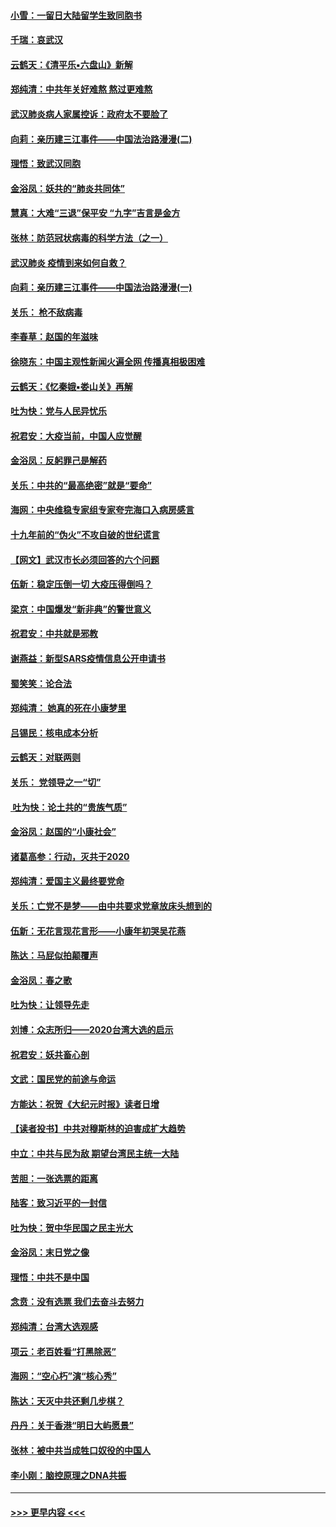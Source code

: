 #### [小雪：一留日大陆留学生致同胞书](../pages/nsc993/n11834624.md?t=02010555) 
#### [千瑞：哀武汉](../pages/nsc993/n11833647.md?t=02010555) 
#### [云鹤天：《清平乐▪六盘山》新解](../pages/nsc993/n11833611.md?t=02010555) 
#### [郑纯清：中共年关好难熬 熬过更难熬](../pages/nsc993/n11833489.md?t=02010555) 
#### [武汉肺炎病人家属控诉：政府太不要脸了](../pages/nsc993/n11833205.md?t=02010555) 
#### [向莉：亲历建三江事件——中国法治路漫漫(二)](../pages/nsc993/n11829102.md?t=02010555) 
#### [理悟：致武汉同胞](../pages/nsc993/n11831522.md?t=02010555) 
#### [金浴凤：妖共的“肺炎共同体”](../pages/nsc993/n11829448.md?t=02010555) 
#### [慧真：大难“三退”保平安 “九字”吉言是金方](../pages/nsc993/n11829501.md?t=02010555) 
#### [张林：防范冠状病毒的科学方法（之一）](../pages/nsc993/n11828618.md?t=02010555) 
#### [武汉肺炎 疫情到来如何自救？](../pages/nsc993/n11827632.md?t=02010555) 
#### [向莉：亲历建三江事件——中国法治路漫漫(一)](../pages/nsc993/n11827190.md?t=02010555) 
#### [关乐： 枪不敌病毒](../pages/nsc993/n11826746.md?t=02010555) 
#### [李春草：赵国的年滋味](../pages/nsc993/n11826321.md?t=02010555) 
#### [徐晓东：中国主观性新闻火遍全网 传播真相极困难](../pages/nsc993/n11826508.md?t=02010555) 
#### [云鹤天：《忆秦娥▪娄山关》再解](../pages/nsc993/n11824682.md?t=02010555) 
#### [吐为快：党与人民异忧乐](../pages/nsc993/n11824660.md?t=02010555) 
#### [祝君安：大疫当前，中国人应觉醒](../pages/nsc993/n11821946.md?t=02010555) 
#### [金浴凤：反躬罪己是解药](../pages/nsc993/n11820280.md?t=02010555) 
#### [关乐：中共的“最高绝密”就是“要命”](../pages/nsc993/n11816946.md?t=02010555) 
#### [海网：中央维稳专家组专家夸完海口入病房感言](../pages/nsc993/n11815138.md?t=02010555) 
#### [十九年前的“伪火”不攻自破的世纪谎言](../pages/nsc993/n11813238.md?t=02010555) 
#### [【网文】武汉市长必须回答的六个问题](../pages/nsc993/n11813848.md?t=02010555) 
#### [伍新：稳定压倒一切 大疫压得倒吗？](../pages/nsc993/n11812634.md?t=02010555) 
#### [梁京：中国爆发“新非典”的警世意义](../pages/nsc993/n11812554.md?t=02010555) 
#### [祝君安：中共就是邪教](../pages/nsc993/n11812431.md?t=02010555) 
#### [谢燕益：新型SARS疫情信息公开申请书](../pages/nsc993/n11808840.md?t=02010555) 
#### [蜀笑笑：论合法](../pages/nsc993/n11808064.md?t=02010555) 
#### [郑纯清： 她真的死在小康梦里](../pages/nsc993/n11806623.md?t=02010555) 
#### [吕锡民：核电成本分析](../pages/nsc993/n11806284.md?t=02010555) 
#### [云鹤天：对联两则](../pages/nsc993/n11805957.md?t=02010555) 
#### [关乐： 党领导之一“切”](../pages/nsc993/n11804505.md?t=02010555) 
#### [ 吐为快：论土共的“贵族气质”](../pages/nsc993/n11804490.md?t=02010555) 
#### [金浴凤：赵国的“小康社会”](../pages/nsc993/n11804452.md?t=02010555) 
#### [诸葛高参：行动，灭共于2020](../pages/nsc993/n11804120.md?t=02010555) 
#### [郑纯清：爱国主义最终要党命](../pages/nsc993/n11802197.md?t=02010555) 
#### [关乐：亡党不是梦——由中共要求党章放床头想到的](../pages/nsc993/n11802156.md?t=02010555) 
#### [伍新：无花言现花言形——小康年初哭吴花燕](../pages/nsc993/n11800044.md?t=02010555) 
#### [陈达：马屁似拍颠覆声](../pages/nsc993/n11800010.md?t=02010555) 
#### [金浴凤：春之歌](../pages/nsc993/n11797687.md?t=02010555) 
#### [吐为快：让领导先走](../pages/nsc993/n11797512.md?t=02010555) 
#### [刘博：众志所归——2020台湾大选的启示](../pages/nsc993/n11796878.md?t=02010555) 
#### [祝君安：妖共畜心剖](../pages/nsc993/n11794273.md?t=02010555) 
#### [文武：国民党的前途与命运](../pages/nsc993/n11794198.md?t=02010555) 
#### [方能达：祝贺《大纪元时报》读者日增](../pages/nsc993/n11793807.md?t=02010555) 
#### [【读者投书】中共对穆斯林的迫害成扩大趋势](../pages/nsc993/n11791371.md?t=02010555) 
#### [中立：中共与民为敌 期望台湾民主统一大陆](../pages/nsc993/n11790392.md?t=02010555) 
#### [苦胆：一张选票的距离](../pages/nsc993/n11788914.md?t=02010555) 
#### [陆客：致习近平的一封信](../pages/nsc993/n11788867.md?t=02010555) 
#### [吐为快：贺中华民国之民主光大](../pages/nsc993/n11788618.md?t=02010555) 
#### [金浴凤：末日党之像](../pages/nsc993/n11787475.md?t=02010555) 
#### [理悟：中共不是中国](../pages/nsc993/n11787463.md?t=02010555) 
#### [念贲：没有选票  我们去奋斗去努力](../pages/nsc993/n11787398.md?t=02010555) 
#### [郑纯清：台湾大选观感](../pages/nsc993/n11786210.md?t=02010555) 
#### [项云：老百姓看“打黑除恶”](../pages/nsc993/n11785398.md?t=02010555) 
#### [海网：“空心朽”演“核心秀”](../pages/nsc993/n11783874.md?t=02010555) 
#### [陈达：天灭中共还剩几步棋？](../pages/nsc993/n11783719.md?t=02010555) 
#### [丹丹：关于香港“明日大屿愿景”](../pages/nsc993/n11783273.md?t=02010555) 
#### [张林：被中共当成牲口奴役的中国人](../pages/nsc993/n11782397.md?t=02010555) 
#### [李小刚：脑控原理之DNA共振](../pages/nsc993/n11780962.md?t=02010555) 

----
#### [ >>> 更早内容 <<< ](../indexes/nsc993-earlier.md)
